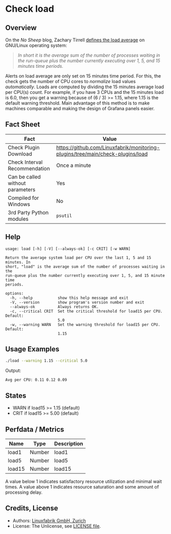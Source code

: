 # Check load

## Overview

On the *No Sheep* blog, Zachary Tirrell [defines the load average](http://nosheep.net/story/defining-unix-load-average/) on GNU/Linux operating system:

> *In short it is the average sum of the number of processes waiting in the run-queue plus the number currently executing over 1, 5, and 15 minutes time periods.*

Alerts on load average are only set on 15 minutes time period. For this, the check gets the number of CPU cores to *normalize* load values *automatically*. Loads are computed by dividing the 15 minutes average load per CPU(s) count. For example, if you have 3 CPUs and the 15 minutes load is 6.0, then you get a warning because of (6 / 3) \>= 1.15, where 1.15 is the default warning threshold. Main advantage of this method is to make machines comparable and making the design of Grafana panels easier.


## Fact Sheet

| Fact | Value |
|----|----|
| Check Plugin Download                 | <https://github.com/Linuxfabrik/monitoring-plugins/tree/main/check-plugins/load> |
| Check Interval Recommendation         | Once a minute |
| Can be called without parameters      | Yes |
| Compiled for Windows                  | No |
| 3rd Party Python modules              | `psutil` |


## Help

```text
usage: load [-h] [-V] [--always-ok] [-c CRIT] [-w WARN]

Return the average system load per CPU over the last 1, 5 and 15 minutes. In
short, "load" is the average sum of the number of processes waiting in the
run-queue plus the number currently executing over 1, 5, and 15 minute time
periods.

options:
  -h, --help           show this help message and exit
  -V, --version        show program's version number and exit
  --always-ok          Always returns OK.
  -c, --critical CRIT  Set the critical threshold for load15 per CPU. Default:
                       5.0
  -w, --warning WARN   Set the warning threshold for load15 per CPU. Default:
                       1.15
```


## Usage Examples

```bash
./load --warning 1.15 --critical 5.0
```

Output:

```text
Avg per CPU: 0.11 0.12 0.09
```


## States

* WARN if load15 \>= 1.15 (default)
* CRIT if load15 \>= 5.00 (default)


## Perfdata / Metrics

| Name   | Type   | Description |
|--------|--------|-------------|
| load1  | Number | load1       |
| load5  | Number | load5       |
| load15 | Number | load15      |

A value below 1 indicates satisfactory resource utilization and minimal wait times. A value above 1 indicates resource saturation and some amount of processing delay.


## Credits, License

* Authors: [Linuxfabrik GmbH, Zurich](https://www.linuxfabrik.ch)
* License: The Unlicense, see [LICENSE file](https://unlicense.org/).
